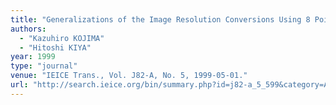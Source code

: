 ```yaml
---
title: "Generalizations of the Image Resolution Conversions Using 8 Points Inversed DCT"
authors:
  - "Kazuhiro KOJIMA"
  - "Hitoshi KIYA"
year: 1999
type: "journal"
venue: "IEICE Trans., Vol. J82-A, No. 5, 1999-05-01."
url: "http://search.ieice.org/bin/summary.php?id=j82-a_5_599&category=A&year=1999&lang=E&abst=j"
---
```

